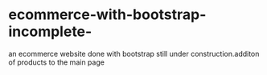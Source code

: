 # ecommerce-with-bootstrap-incomplete-
an ecommerce website done with bootstrap still under construction.additon of products to the main page 
